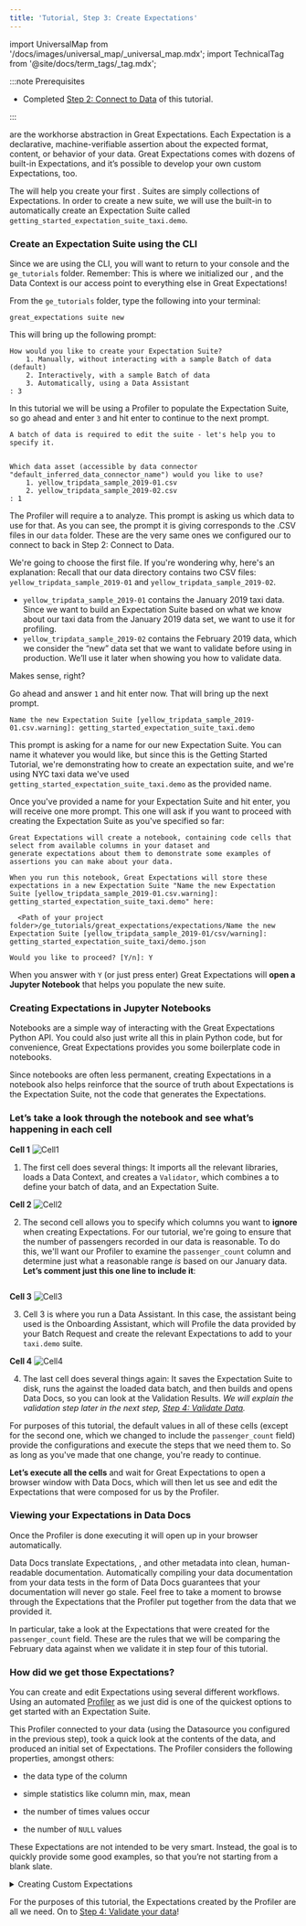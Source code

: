 ```yaml
---
title: 'Tutorial, Step 3: Create Expectations'
---
```

import UniversalMap from '/docs/images/universal_map/_universal_map.mdx';
import TechnicalTag from '@site/docs/term_tags/_tag.mdx';

<UniversalMap setup='inactive' connect='inactive' create='active' validate='inactive'/>

:::note Prerequisites

- Completed [Step 2: Connect to Data](./tutorial_connect_to_data.md) of this tutorial.

:::

<TechnicalTag relative="../../" tag="expectation" text="Expectations" /> are the workhorse abstraction in Great Expectations. Each Expectation is a declarative, machine-verifiable assertion about the expected format, content, or behavior of your data. Great Expectations comes with dozens of built-in Expectations, and it’s possible to develop your own custom Expectations, too.

The <TechnicalTag relative="../../" tag="cli" text="CLI" /> will help you create your first <TechnicalTag relative="../../" tag="expectation_suite" text="Expectation Suite" />. Suites are simply collections of Expectations. In order to create a new suite, we will use the built-in <TechnicalTag relative="../../" tag="profiler" text="Profiler" /> to automatically create an Expectation Suite called `getting_started_expectation_suite_taxi.demo`.

### Create an Expectation Suite using the CLI

Since we are using the CLI, you will want to return to your console and the `ge_tutorials` folder.  Remember: This is where we initialized our <TechnicalTag relative="../../" tag="data_context" text="Data Context" />, and the Data Context is our access point to everything else in Great Expectations!

From the `ge_tutorials` folder, type the following into your terminal:

```console
great_expectations suite new
```

This will bring up the following prompt:

```console
How would you like to create your Expectation Suite?
    1. Manually, without interacting with a sample Batch of data (default)
    2. Interactively, with a sample Batch of data
    3. Automatically, using a Data Assistant
: 3
```

In this tutorial we will be using a Profiler to populate the Expectation Suite, so go ahead and enter `3` and hit enter to continue to the next prompt.

```console
A batch of data is required to edit the suite - let's help you to specify it.


Which data asset (accessible by data connector "default_inferred_data_connector_name") would you like to use?
    1. yellow_tripdata_sample_2019-01.csv
    2. yellow_tripdata_sample_2019-02.csv
: 1
```
The Profiler will require a <TechnicalTag relative="../../" tag="batch" text="Batch" /> to analyze.  This prompt is asking us which data to use for that.  As you can see, the prompt it is giving corresponds to the .CSV files in our `data` folder.  These are the very same ones we configured our <TechnicalTag relative="../../" tag="datasource" text="Datasource" /> to connect to back in Step 2: Connect to Data.

We're going to choose the first file.  If you're wondering why, here's an explanation: Recall that our data directory contains two CSV files: `yellow_tripdata_sample_2019-01` and `yellow_tripdata_sample_2019-02`.

  - `yellow_tripdata_sample_2019-01` contains the January 2019 taxi data. Since we want to build an Expectation Suite based on what we know about our taxi data from the January 2019 data set, we want to use it for profiling.
  - `yellow_tripdata_sample_2019-02` contains the February 2019 data, which we consider the “new” data set that we want to validate before using in production. We’ll use it later when showing you how to validate data.

Makes sense, right?

Go ahead and answer `1` and hit enter now.  That will bring up the next prompt.

```console
Name the new Expectation Suite [yellow_tripdata_sample_2019-01.csv.warning]: getting_started_expectation_suite_taxi.demo
```

This prompt is asking for a name for our new Expectation Suite.  You can name it whatever you would like, but since this is the Getting Started Tutorial, we're demonstrating how to create an expectation suite, and we're using NYC taxi data we've used `getting_started_expectation_suite_taxi.demo` as the provided name.

Once you've provided a name for your Expectation Suite and hit enter, you will receive one more prompt.   This one will ask if you want to proceed with creating the Expectation Suite as you've specified so far:

```console
Great Expectations will create a notebook, containing code cells that select from available columns in your dataset and
generate expectations about them to demonstrate some examples of assertions you can make about your data.

When you run this notebook, Great Expectations will store these expectations in a new Expectation Suite "Name the new Expectation Suite [yellow_tripdata_sample_2019-01.csv.warning]: getting_started_expectation_suite_taxi.demo" here:

  <Path of your project folder>/ge_tutorials/great_expectations/expectations/Name the new Expectation Suite [yellow_tripdata_sample_2019-01/csv/warning]: getting_started_expectation_suite_taxi/demo.json

Would you like to proceed? [Y/n]: Y
```

When you answer with `Y` (or just press enter) Great Expectations will **open a Jupyter Notebook** that helps you populate the new suite.

### Creating Expectations in Jupyter Notebooks

Notebooks are a simple way of interacting with the Great Expectations Python API. You could also just write all this in plain Python code, but for convenience, Great Expectations provides you some boilerplate code in notebooks.

Since notebooks are often less permanent, creating Expectations in a notebook also helps reinforce that the source of truth about Expectations is the Expectation Suite, not the code that generates the Expectations.

### Let’s take a look through the notebook and see what’s happening in each cell

**Cell 1**
![Cell1](../../images/getting_started_tutorial/tutorial_create_expectations_cell1.png)

1. The first cell does several things: It imports all the relevant libraries, loads a Data Context, and creates a `Validator`, which combines a <TechnicalTag relative="../../" tag="batch_request" text="Batch Request" /> to define your batch of data, and an Expectation Suite.

**Cell 2**
![Cell2](../../images/getting_started_tutorial/tutorial_create_expectations_cell2.png)

2. The second cell allows you to specify which columns you want to **ignore** when creating Expectations. For our tutorial, we're going to ensure that the number of passengers recorded in our data is reasonable.  To do this, we'll want our Profiler to examine the `passenger_count` column and determine just what a reasonable range _is_ based on our January data. **Let’s comment just this one line to include it**:

```python name="tests/integration/docusaurus/tutorials/getting-started/getting_started.py exclude_column_names no comment"
```

**Cell 3**
![Cell3](../../images/getting_started_tutorial/tutorial_create_expectations_cell3_onboarding_assistant.png)

3. Cell 3 is where you run a Data Assistant.  In this case, the assistant being used is the Onboarding Assistant, which will Profile the data provided by your Batch Request and create the relevant Expectations to add to your `taxi.demo` suite.

**Cell 4**
![Cell4](../../images/getting_started_tutorial/tutorial_create_expectations_cell4.png)

4. The last cell does several things again: It saves the Expectation Suite to disk, runs the <TechnicalTag relative="../../" tag="validation" text="Validation" /> against the loaded data batch, and then builds and opens Data Docs, so you can look at the Validation Results. *We will explain the validation step later in the next step, [Step 4: Validate Data](./tutorial_validate_data.md).*

For purposes of this tutorial, the default values in all of these cells (except for the second one, which we changed to include the `passenger_count` field) provide the configurations and execute the steps that we need them to.  So as long as you've made that one change, you're ready to continue.

**Let’s execute all the cells** and wait for Great Expectations to open a browser window with Data Docs, which will then let us see and edit the Expectations that were composed for us by the Profiler.

### Viewing your Expectations in Data Docs

Once the Profiler is done executing it will open up <TechnicalTag relative="../../" tag="data_docs" text="Data Docs" /> in your browser automatically.

Data Docs translate Expectations, <TechnicalTag relative="../../" tag="validation_result" text="Validation Results" />, and other metadata into clean, human-readable documentation. Automatically compiling your data documentation from your data tests in the form of Data Docs guarantees that your documentation will never go stale.  Feel free to take a moment to browse through the Expectations that the Profiler put together from the data that we provided it.

In particular, take a look at the Expectations that were created for the `passenger_count` field.  These are the rules that we will be comparing the February data against when we validate it in step four of this tutorial.

### How did we get those Expectations?

You can create and edit Expectations using several different workflows. Using an automated [Profiler](../../reference/profilers.md) as we just did is one of the quickest options to get started with an Expectation Suite.

This Profiler connected to your data (using the Datasource you configured in the previous step), took a quick look at the contents of the data, and produced an initial set of Expectations. The Profiler considers the following properties, amongst others:

  - the data type of the column

  - simple statistics like column min, max, mean

  - the number of times values occur

  - the number of `NULL` values

These Expectations are not intended to be very smart. Instead, the goal is to quickly provide some good examples, so that you’re not starting from a blank slate.

<details>
  <summary>Creating Custom Expectations</summary>
  <div>
    <p>
      Later, you should also take a look at other workflows for <a href="https://docs.greatexpectations.io/docs/guides/expectations/creating_custom_expectations/overview/">creating Custom Expectations</a>. Creating Custom Expectations is an active area of work in the Great Expectations community. Stay tuned for improvements over time.
    </p>
  </div>
</details>

For the purposes of this tutorial, the Expectations created by the Profiler are all we need.  On to [Step 4: Validate your data](./tutorial_validate_data.md)!
